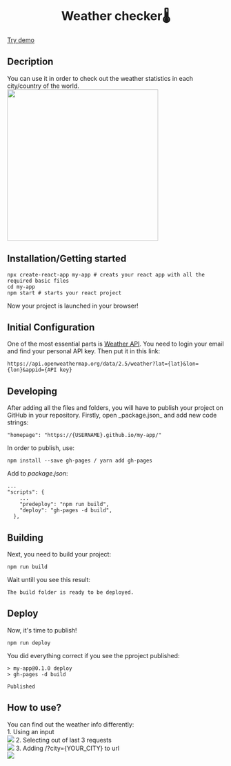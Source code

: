 <h1 align="center">Weather checker🌡</h1>
<p><a href="https://github.com/GreenDevald1523/my-app/">Try demo</a></p>

<h2>Decription</h2>
You can use it in order to check out the weather statistics in each city/country of the world.
<img height="350px" src="https://vk.com/doc192935276_632581953?hash=6efa13ff0cd86cba35&dl=12ed647c85a5541e55&wnd=1&module=im">

<h2>Installation/Getting started</h2>

```shell
npx create-react-app my-app # creats your react app with all the required basic files
cd my-app
npm start # starts your react project
```

Now your project is launched in your browser!
<h2>Initial Configuration</h2>
One of the most essential parts is <a href="https://openweathermap.org/current">Weather API</a>. You need to login your email and find your personal API key. Then put it in this link: 

```shell
https://api.openweathermap.org/data/2.5/weather?lat={lat}&lon={lon}&appid={API key}
```

<h2>Developing</h2>
After adding all the files and folders, you will have to publish your project on GitHub in your repository. Firstly, open _package.json_ and add new code strings:

```shell
"homepage": "https://{USERNAME}.github.io/my-app/"
```
In order to publish, use:

```shell
npm install --save gh-pages / yarn add gh-pages
```
Add to _package.json_:
```shell
...
"scripts": {
    ...
    "predeploy": "npm run build",
    "deploy": "gh-pages -d build",
  },
```
<h2>Building</h2>
Next, you need to build your project:

```shell
npm run build
```
Wait untill you see this result:

```shell 
The build folder is ready to be deployed.
```

<h2>Deploy</h2>
Now, it's time to publish!

```shell
npm run deploy
```

You did everything correct if you see the pproject published:

```shell
> my-app@0.1.0 deploy
> gh-pages -d build

Published
```
<h2>How to use?</h2>
You can find out the weather info differently: <br>
1. Using an input <br>
<img src="https://sun9-43.userapi.com/impf/5BwS_nMZexa1EvtwPo1cj6QYMBeYKR0hlZLmDg/_0NpGQDO2gw.jpg?size=308x83&quality=96&sign=4455716e074f8fdf1b79cb3ecec12153&type=album" />
2. Selecting out of last 3 requests <br>
<img src="https://sun9-73.userapi.com/impf/ifBXhyWo4aFew9EIDElqVRQetLii814iOACyRQ/OrdFQaxUJTc.jpg?size=202x140&quality=96&sign=3bcd143891374ba700c8764221327317&type=album" />
3. Adding /?city={YOUR_CITY} to url <br>
<img src="https://sun9-31.userapi.com/impf/SzpU-JtxksLEIaLJawRM1lMcXMX-gmakfL2EeA/gTKmcpUog4c.jpg?size=552x38&quality=96&sign=1423c1fb521d4d8c129f48222707e227&type=album" />


